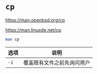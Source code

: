 # `cp`

<https://man.openbsd.org/cp>

<https://man.linuxde.net/cp>

```bash
man cp
```

选项 | 说明
--- | ---
`-i` | 覆盖既有文件之前先询问用户
